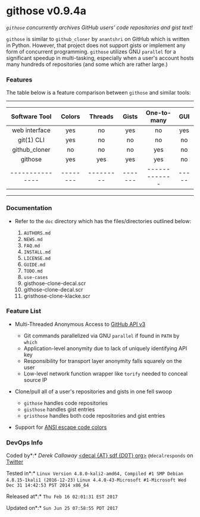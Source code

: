 **githose v0.9.4a**
===============

_`githose` concurrently archives GitHub users' code repositories and gist text!_

`githose` is similar to `github_cloner` by `anantshri` on GitHub which is written in
Python.  However, that project does not support gists or implement any form of 
concurrent programming.  `githose` utilizes GNU `parallel` for a significant 
speedup in multi-tasking, especially when a user's account hosts many hundreds 
of repositories (and some which are rather large.) 


### Features

The table below is a feature comparison between `githose` and similar tools:

***

| Software Tool | Colors | Threads | Gists | One-to-many | GUI |
|:-------------:|:------:|:-------:|:-----:|:-----------:|:---:|
| web interface |  yes   |   no    |  yes  |     no      | yes |
| git(1) CLI    |  yes   |   no    |   no  |     no      |  no |
| github_cloner |   no   |   no    |   no  |    yes      |  no |
| githose       |  yes   |  yes    |  yes  |    yes      |  no |
|---------------|--------|---------|-------|-------------|-----|

***


### Documentation

* Refer to the `doc` directory which has the files/directories outlined below:

  1. `AUTHORS.md`
  2. `NEWS.md`
  3. `FAQ.md`
  4. `INSTALL.md`
  5. `LICENSE.md`
  6. `GUIDE.md`
  7. `TODO.md`
  8. `use-cases` 
    1. gisthose-clone-decal.scr
    2. githose-clone-decal.scr
    3. gristhose-clone-klacke.scr


### Feature List

* Multi-Threaded Anonymous Access to [GitHub API v3](https://developer.github.com/v3/) 
  - Git commands parallelized via GNU `parallel` if found in `PATH` by `which`
  - Application-level anonymity due to lack of uniquely identifying API key
  - Responsibility for transport layer anonymity falls squarely on the user 
  - Low-level network function wrapper like `torify` needed to conceal source IP

* Clone/pull all of a user's repositories and gists in one fell swoop
  - `githose` handles code repositories
  - `gisthose` handles gist entries
  - `gristhose` handles both code repositories and gist entries

* Support for [ANSI escape code colors](https://en.wikipedia.org/wiki/ANSI_escape_code#Colors)


### DevOps Info

Coded by*:*    _Derek Callaway_ [<decal {AT} sdf {D0T} org>](mailto:decal@sdf.org)
               `@decalresponds` on [Twitter](https://github.com/decalresponds)

Tested in*:*   `Linux Version 4.8.0-kali2-amd64, Compiled #1 SMP Debian 4.8.15-1kali1 (2016-12-23)`
               `Linux 4.4.0-43-Microsoft #1-Microsoft Wed Dec 31 14:42:53 PST 2014 x86_64`

Released at*:* `Thu Feb 16 02:01:31 EST 2017`

Updated on*:*  `Sun Jun 25 07:58:55 PDT 2017`

